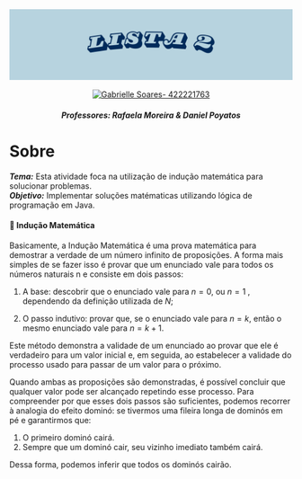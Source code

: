 <img src="https://github.com/S4-2024/Lista2/blob/main/arquivos/lista2.png">

<div align="center" > 
 
 [![Gabrielle Soares- 422221763](https://img.shields.io/badge/Gabrielle_Soares-422221763-pink?style=for-the-badge&logo=github&logoColor=pinkr)](https://github.com/gabriellesote)
</div>

<h4 align="center" > <em> Professores: Rafaela Moreira & Daniel Poyatos  </em>  </h4>

<h1> Sobre</h1> 

***Tema:*** Esta atividade foca na utilização de indução  matemática para solucionar problemas. <br>
***Objetivo:*** Implementar soluções matématicas utilizando lógica de programação em Java.



 <h4>🧠 Indução Matemática </h3> 
 
Basicamente, a Indução Matemática é uma prova matemática para demostrar a verdade de um número infinito de proposições.
A forma mais simples de se fazer isso é provar que um enunciado vale para todos os números naturais n e consiste em dois passos:

1. A base: descobrir que o enunciado vale para $n = 0$, ou $n=1$ , dependendo da definição utilizada de $N$;

2. O passo indutivo: provar que, se o enunciado vale para $n =k$, então o mesmo enunciado vale para $n= k+1$.

Este método demonstra a validade de um enunciado ao provar que ele é verdadeiro para um valor inicial e, em seguida, ao estabelecer a validade do processo usado para passar de um valor para o próximo.

Quando ambas as proposições são demonstradas, é possível concluir que qualquer valor pode ser alcançado repetindo esse processo. Para compreender por que esses dois passos são suficientes, podemos recorrer à analogia do efeito dominó: se tivermos uma fileira longa de dominós em pé e garantirmos que:

1. O primeiro dominó cairá.
2. Sempre que um dominó cair, seu vizinho imediato também cairá.

Dessa forma, podemos inferir que todos os dominós cairão.

